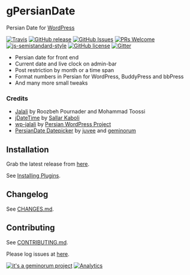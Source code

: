 # gPersianDate

Persian Date for [WordPress](https://wordpress.org/)

[![Travis](https://img.shields.io/travis/geminorum/gpersiandate.svg?style=for-the-badge)](https://travis-ci.org/geminorum/gpersiandate)
[![GitHub release](https://img.shields.io/github/release/geminorum/gpersiandate.svg?style=for-the-badge)](https://github.com/geminorum/gpersiandate/releases)
[![GitHub Issues](https://img.shields.io/github/issues/geminorum/gpersiandate.svg?style=for-the-badge)](https://github.com/geminorum/gpersiandate/issues)
[![PRs Welcome](https://img.shields.io/badge/PRs-welcome-brightgreen.svg?style=for-the-badge)](http://makeapullrequest.com)
[![js-semistandard-style](https://img.shields.io/badge/code%20style-semistandard-brightgreen.svg?style=for-the-badge)](https://github.com/Flet/semistandard)
[![GitHub license](https://img.shields.io/badge/license-GPLv3+-blue.svg?style=for-the-badge)](https://raw.githubusercontent.com/geminorum/gpersiandate/master/LICENSE)
[![Gitter](https://img.shields.io/badge/gitter-join%20chat-brightgreen.svg?style=for-the-badge)](https://gitter.im/geminorum/gpersiandate?utm_source=badge&utm_medium=badge&utm_campaign=pr-badge)

* Persian date for front end
* Current date and live clock on admin-bar
* Post restriction by month or a time span
* Format numbers in Persian for WordPress, BuddyPress and bbPress
* And many more small tweaks

### Credits
* [Jalali](http://www.farsiweb.info/jalali/jalali.c) by Roozbeh Pournader and Mohammad Toossi
* [jDateTime](https://github.com/sallar/jDateTime) by [Sallar Kaboli](http://sallar.me/projects/jdatetime/)
* [wp-jalali](https://wordpress.org/plugins/wp-jalali/) by [Persian WordPress Project](http://wp-persian.com/)
* [PersianDate Datepicker](https://github.com/brothersincode/persiandate) by [juvee](https://github.com/juvee) and [geminorum](https://github.com/geminorum)

## Installation
Grab the latest release from [here](https://github.com/geminorum/gpersiandate/releases).

See [Installing Plugins](http://codex.wordpress.org/Managing_Plugins#Installing_Plugins).

## Changelog
See [CHANGES.md](CHANGES.md).

## Contributing
See [CONTRIBUTING.md](CONTRIBUTING.md).

Please log issues at [here](https://github.com/geminorum/gpersiandate/issues).

[![it's a geminorum project](http://img.shields.io/badge/it's_a-geminorum_project-lightgrey.svg?style=flat-square)](https://geminorum.ir/)
[![Analytics](https://ga-beacon.appspot.com/UA-865830-4/gpersiandate/readme?pixel)](https://github.com/geminorum/gpersiandate)
